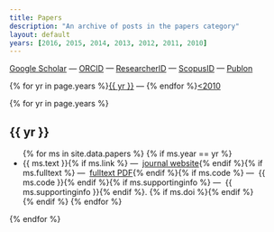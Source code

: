 ```yaml
---
title: Papers
description: "An archive of posts in the papers category"
layout: default
years: [2016, 2015, 2014, 2013, 2012, 2011, 2010]
---
```


<p id="papers-external"><a href="http://scholar.google.ca/citations?hl=en&user=PfC17QsAAAAJ&view_op=list_works&pagesize=100">Google Scholar</a> &mdash;
<!-- <a href="https://vm.mtmt.hu/www/index.php?AuthorID=10000580">MTMT</a> &mdash; -->
<a href="http://orcid.org/0000-0001-7337-1740">ORCID</a> &mdash;
<a href="http://www.researcherid.com/rid/B-2775-2008">ResearcherID</a> &mdash;
<a href="http://www.scopus.com/authid/detail.url?authorId=23104106300">ScopusID</a> &mdash;
<a href="https://publons.com/a/534081/">Publon</a>
</p>

<p id="year-lookup">{% for yr in page.years %}<a href="#papers-{{ yr }}">{{ yr }}</a> &mdash; {% endfor %}<a href="https://sites.google.com/site/psolymosold/publications">&lt;2010</a></p>

{% for yr in page.years %}
<h2 id="papers-{{ yr }}">{{ yr }}</h2>
<ul>
  {% for ms in site.data.papers %}
  {% if ms.year == yr %}
  <li>{{ ms.text }}{% if ms.link %} &mdash; <i class="fa fa-external-link text-orange"></i>&nbsp;<a href="{{ ms.link }}">journal website</a>{% endif %}{% if ms.fulltext %} &mdash; <i class="fa fa-file-pdf-o text-orange"></i>&nbsp;<a href="{{ ms.fulltext }}">fulltext PDF</a>{% endif %}{% if ms.code %} &mdash; <i class="fa fa-file-code-o text-orange"></i>&nbsp;{{ ms.code }}{% endif %}{% if ms.supportinginfo %} &mdash; <i class="fa fa-file-code-o text-orange"></i>&nbsp;{{ ms.supportinginfo }}{% endif %}. {% if ms.doi %}<div data-badge-popover="bottom" style="display: inline-block;" data-badge-type="4" data-doi="{{ ms.doi }}" data-hide-no-mentions="true" class="altmetric-embed"></div>{% endif %}</li>
  {% endif %}
  {% endfor %}
</ul>
{% endfor %}
